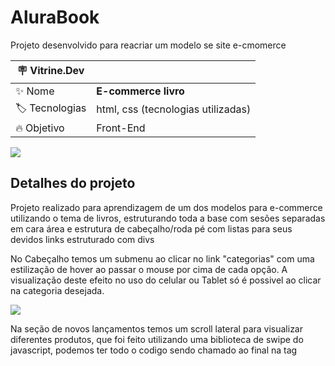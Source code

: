 # AluraBook

Projeto desenvolvido para reacriar um modelo se site e-cmomerce

| :placard: Vitrine.Dev |     |
| -------------  | --- |
| :sparkles: Nome        | **E-commerce livro**
| :label: Tecnologias | html, css (tecnologias utilizadas)
| :fire: Objetivo  | Front-End



![](https://user-images.githubusercontent.com/89817889/194180827-257e3810-d3ba-4cba-afff-41163c44c2cc.png#vitrinedev)


## Detalhes do projeto

Projeto realizado para aprendizagem de um dos modelos para e-commerce utilizando o tema de livros, estruturando toda a base com sesões separadas em cara área e estrutura de cabeçalho/roda pé com listas para seus devidos links estruturado com divs

No Cabeçalho temos um submenu ao clicar no link "categorias" com uma estilização de hover ao passar o mouse por cima de cada opção.
A visualização deste efeito no uso do celular ou Tablet só é possivel ao clicar na categoria desejada.

<div aligner="center">
<img src="https://user-images.githubusercontent.com/89817889/194180902-db26e401-b2a6-4344-829e-9c80a9622b7a.png">
</div>

<div aligner="center">
  <p>Na seção de novos lançamentos temos um scroll lateral para visualizar diferentes produtos, que foi feito utilizando uma biblioteca de swipe do javascript, podemos ter todo o codigo sendo chamado ao final na tag <script>
 
<div alingner="center">
<img src="https://user-images.githubusercontent.com/89817889/194180940-88c7beee-afad-411d-91c0-118c30886b7c.png">
</div>

<p>Todo o projeto foi realizado com HTML, CSS e JavaScript, realizando assim todas as opções de scroll da tela lateral e responsividade, dando ao usuário mais opções de navegações como, celular, tablet, tv ou pc com diferentes tamanhos de tela.
<p>Na barra de pesquisa feita com input type="search" foi estilizado para que tenha uma imagem pequena para ilustrar o que buscar em cada uma, toda essa estilização foi feita pelo css dando uma referência visual melhor ao usuário como mostrado abaixo.

<div alingner="center">
<img src="https://user-images.githubusercontent.com/89817889/194180868-c9172ef9-7ccc-410e-bf3e-112411d3a443.png">
</div>

<p>Sua semantica esta estruturada seguindo as classes do HTML.

<p>O css foi todo separado por seções na pasta Style para semantica e manter um cógigo mais limpo e reduzido, fando assim ficar amis facil de encontrar onde alterar caso necessário.
<p>O rodapé foi todo alinhadao utilizando  display: flex; e justify-content: space-around; para mante-lo separado em colunas de forma que formace uma tabela invisivel para o designer da página.</div>

<div alingner="center">
<img src="https://user-images.githubusercontent.com/89817889/194180922-0bc89315-82a0-486e-857b-cc56ff42c120.png">
</div>

<div aligner="center">
<p> no CSS também foi utilizado o recurso de reset para poder configura-lo do zero e facilitar na elaboração da estrutura corretamente como desejado.
  <p> Todo o cógido como dito anteriormente é responsivo utilizando o @media screen.
    <p> O código foi iniciado utilizando a visualização mobile na referência do Iphone X e redimencionado para telas maiores com 1024px e 1728px.
<p>Sua primeira ateração seria em janelas com (max-width: 1200px) seguido de outra apresentação caso a janela seja menor com (max-width: 960px)
  <img scr="https://user-images.githubusercontent.com/89817889/193364080-0e0c2ee3-339f-41e9-ac2c-d34a049449fd.png">
</div>
